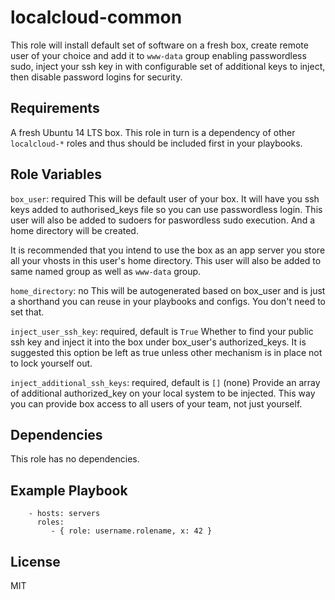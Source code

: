 localcloud-common
=========

This role will install default set of software on a fresh box, create remote user of your choice and add it to
`www-data` group enabling passwordless sudo, inject your ssh key in with configurable set of additional keys to inject,
then disable password logins for security.

Requirements
------------

A fresh Ubuntu 14 LTS box. This role in turn is a dependency of other `localcloud-*` roles and thus should be included
first in your playbooks.

Role Variables
--------------

`box_user`: required
This will be default user of your box. It will have you ssh keys added to authorised_keys file so you can use
passwordless login. This user will also be added to sudoers for paswordless sudo execution. And a home directory will
be created.

It is recommended that you intend to use the box as an app server you store all your vhosts in this user's
home directory. This user will also be added to same named group as well as `www-data` group.

`home_directory`: no
This will be autogenerated based on box_user and is just a shorthand you can reuse in your playbooks and configs.
You don't need to set that.

`inject_user_ssh_key`: required, default is `True`
Whether to find your public ssh key and inject it into the box under box_user's authorized_keys.
It is suggested this option be left as true unless other mechanism is in place not to lock yourself out.

`inject_additional_ssh_keys`: required, default is `[]` (none)
Provide an array of additional authorized_key on your local system to be injected. This way you can provide box
access to all users of your team, not just yourself.


Dependencies
------------

This role has no dependencies.

Example Playbook
----------------

```
    - hosts: servers
      roles:
         - { role: username.rolename, x: 42 }

```

License
-------

MIT


